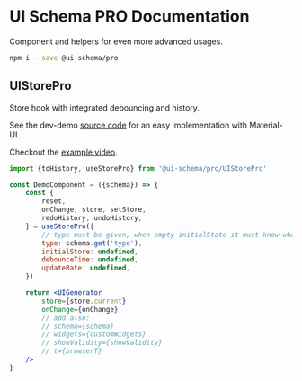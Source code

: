 # UI Schema PRO Documentation

Component and helpers for even more advanced usages.

```bash
npm i --save @ui-schema/pro
```

## UIStorePro

Store hook with integrated debouncing and history.

See the dev-demo [source code](https://github.com/ui-schema/ui-schema/tree/master/packages/demo/src/material-ui/material-ui-pro.js) for an easy implementation with Material-UI.

Checkout the [example video](https://ui-schema.bemit.codes/UISchemaPro-History-Demo.mp4).

```jsx
import {toHistory, useStorePro} from '@ui-schema/pro/UIStorePro'

const DemoComponent = ({schema}) => {
    const {
        reset,
        onChange, store, setStore,
        redoHistory, undoHistory,
    } = useStorePro({
        // type must be given, when empty initialState it must know what store to create
        type: schema.get('type'),
        initialStore: undefined,
        debounceTime: undefined,
        updateRate: undefined,
    })

    return <UIGenerator
        store={store.current}
        onChange={onChange}
        // add also:
        // schema={schema}
        // widgets={customWidgets}
        // showValidity={showValidity}
        // t={browserT}
    />
}
```
